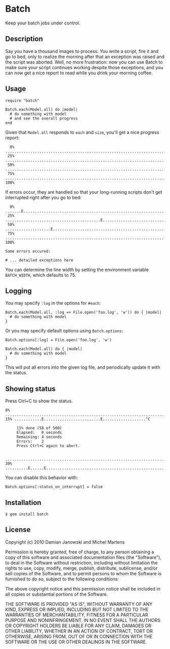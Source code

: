 Batch
=====

Keep your batch jobs under control.

Description
-----------

Say you have a thousand images to process. You write a script, fire it and go
to bed, only to realize the morning after that an exception was raised and the
script was aborted. Well, no more frustration: now you can use Batch to make
sure your script continues working despite those exceptions, and you can now
get a nice report to read while you drink your morning coffee.

Usage
-----

    require "batch"

    Batch.each(Model.all) do |model|
      # do something with model
      # and see the overall progress
    end

Given that `Model.all` responds to `each` and `size`, you'll get a nice
progress report:

      0% ...........................................................................
     25% ...........................................................................
     50% ...........................................................................
     75% ...........................................................................
    100%

If errors occur, they are handled so that your long-running scripts
don't get interrupted right after you go to bed:

      0% .......E...................................................................
     25% ..........................................E................................
     50% ....................E......................................................
     75% ...........................................................................
    100%

    Some errors occured:

    # ... detailed exceptions here

You can determine the line width by setting the environment variable
`BATCH_WIDTH`, which defaults to 75.

Logging
-------

You may specify `:log` in the options for `#each`:

    Batch.each(Model.all, :log => File.open('foo.log', 'w')) do { |model|
      # do something with model
    }

Or you may specify default options using `Batch.options`:

    Batch.options[:log] = File.open('foo.log', 'w')

    Batch.each(Model.all) do { |model|
      # do something with model
    }

This will put all errors into the given log file, and periodically update
it with the status.

Showing status
--------------

Press Ctrl+C to show the status.

    0%  ...........................................................................
    15% ............E.........................E...................^C
    
         11% done (58 of 500)
         Elapsed:   0 seconds
         Remaining: 4 seconds
         Errors:    2
         Press Ctrl+C again to abort.
    
        ...........................................................................
    30% ..........E......E.........................................................

You can disable this behavior with:

    Batch.options[:status_on_interrupt] = false

Installation
------------

    $ gem install batch

License
-------

Copyright (c) 2010 Damian Janowski and Michel Martens

Permission is hereby granted, free of charge, to any person
obtaining a copy of this software and associated documentation
files (the "Software"), to deal in the Software without
restriction, including without limitation the rights to use,
copy, modify, merge, publish, distribute, sublicense, and/or sell
copies of the Software, and to permit persons to whom the
Software is furnished to do so, subject to the following
conditions:

The above copyright notice and this permission notice shall be
included in all copies or substantial portions of the Software.

THE SOFTWARE IS PROVIDED "AS IS", WITHOUT WARRANTY OF ANY KIND,
EXPRESS OR IMPLIED, INCLUDING BUT NOT LIMITED TO THE WARRANTIES
OF MERCHANTABILITY, FITNESS FOR A PARTICULAR PURPOSE AND
NONINFRINGEMENT. IN NO EVENT SHALL THE AUTHORS OR COPYRIGHT
HOLDERS BE LIABLE FOR ANY CLAIM, DAMAGES OR OTHER LIABILITY,
WHETHER IN AN ACTION OF CONTRACT, TORT OR OTHERWISE, ARISING
FROM, OUT OF OR IN CONNECTION WITH THE SOFTWARE OR THE USE OR
OTHER DEALINGS IN THE SOFTWARE.
